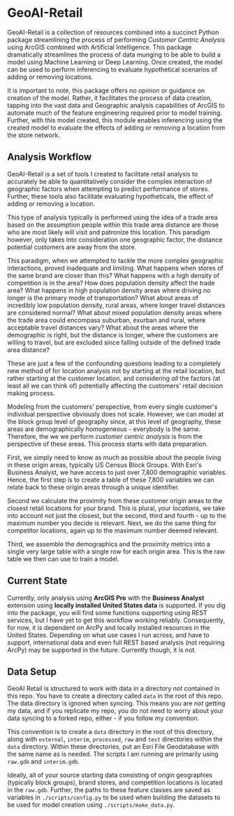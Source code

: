 # GeoAI-Retail

GeoAI-Retail is a collection of resources combined into a succinct Python package streamlining the process of performing _Customer Centric Analysis_ using ArcGIS combined with Artificial Intelligence. This package dramatically streamlines the process of data munging to be able to build a model using Machine Learning or Deep Learning. Once created, the model can be used to perform inferencing to evaluate hypothetical scenarios of adding or removing locations. 

It is important to note, this package offers no opinion or guidance on creation of the model. Rather, it facilitates the process of data creation, tapping into the vast data and Geographic analysis capabilities of ArcGIS to automate much of  the feature engineering required prior to model training. Further, with this model created, this module enables inferencing using the created model to evaluate the effects of adding or removing a location from the store network.

## Analysis Workflow

GeoAI-Retail is a set of tools I created to facilitate retail analysis to accurately be able to quantitatively consider the complex interaction of geographic factors when attempting to predict performance of stores. Further, these tools also facilitate evaluating hypotheticals, the effect of adding or removing a location.

This type of analysis typically is performed using the idea of a trade area based on the assumption people within this trade area distance are those who are most likely will visit and patronize this location. This paradigm however, only takes into consideration one geographic factor, the distance potential customers are away from the store. 

This paradigm, when we attempted to tackle the more complex geographic interactions, proved inadequate and limiting. What happens when stores of the same brand are closer than this? What happens with a high density of competition is in the area? How does population density affect the trade area? What happens in high population density areas where driving no longer is the primary mode of transportation? What about areas of incredibly low population density, rural areas, where longer travel distances are considered normal? What about mixed population density areas where the trade area could encompass suburban, exurban and rural, where acceptable travel distances vary? What about the areas where the demographic is right, but the distance is longer, where the customers are willing to travel, but are excluded since falling outside of the defined trade area distance?

These are just a few of the confounding questions leading to a completely new method of for location analysis not by starting at the retail location, but rather starting at the customer location, and considering _all_ the factors (at least all we can think of) potentially affecting the customers' retail decision making process.

Modeling from the customers' perspective, from every single customer's individual perspective obviously does not scale. However, we can model at the block group level of geography since, at this level of geography, these areas are demographically homogeneous - everybody is the same. Therefore, the we we perform _customer centric analysis_ is from the perspective of these areas. This process starts with data preparation.

First, we simply need to know as much as possible about the people living in these origin areas, typically US Census Block Groups. With Esri's Business Analyst, we have access to just over 7,800 demographic variables. Hence, the first step is to create a table of these 7,800 variables we can relate back to these origin areas through a unique identifier.

Second we calculate the proximity from these customer origin areas to the closest retail locations for your brand. This is plural, your _locations_, we take into account not just the closest, but the second, third and fourth - up to the maximum number you decide is relevant. Next, we do the same thing for competitor locations, again up to the maximum number deemed relevant.

Third, we assemble the demographics and the proximity metrics into a single very large table with a single row for each origin area. This is the raw table we then can use to train a model.

## Current State

Currently, only analysis using __ArcGIS Pro__ with the __Business Analyst__ extension using __locally installed United States data__ is supported. If you dig into the package, you will find some functions supporting using REST services, but I have yet to get this workflow working reliably. Consequently, for now, it is dependent on ArcPy and locally installed resources in the United States. Depending on what use cases I run across, and have to support, international data and even full REST based analysis (not requiring ArcPy) may be supported in the future. Currently though, it is not.

## Data Setup

GeoAI Retail is structured to work with data in a directory _not_ contained in this repo. You have to create a directory called `data` in the root of this repo. The data directory is ignored when syncing. This means you are _not_ getting my data, and if you replicate my repo, you do not need to worry about your data syncing to a forked repo, either - if you follow my convention. 

This convention is to create a `data` directory in the root of this directory, along with `external`, `interim`, `processed`, `raw` and `test` directories within the `data` directory. Within these directories, put an Esri File Geodatabase with the same name as is needed. The scripts I am running are primarily using `raw.gdb` and `interim.gdb`. 

Ideally, all of your source starting data consisting of origin geographies (typically block groups), brand stores, and competition locations is located in the `raw.gdb`. Further, the paths to these feature classes are saved as variables in `./scripts/config.py` to be used when building the datasets to be used for model creation using `./scripts/make_data.py`.
